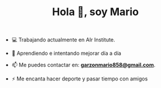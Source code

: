 <h1 align="center">Hola 👋, soy Mario</h1>

<br>

<!-- <p align="right"> <h3>Profile Views :-</h3> <img src="https://komarev.com/ghpvc/?username=adam-pw&label=Profile%20views&color=0e75b6&style=flat" 
    alt="adam-pw" /> 
  </p>

<br>
-->
<!-- <p><img align="right" src="https://github.com/Adam-pw/Adam-pw/blob/main/animation_500_kxa883sd.gif" alt="gif" /></p> -->


- ‍💻 Trabajando actualmente en AIr Institute.

- 🌱 Aprendiendo e intentando mejorar día a día

- 📫 Me puedes contactar en: **garzonmario858@gmail.com**.

- ⚡ Me encanta hacer deporte y pasar tiempo con amigos

<br>
